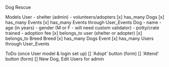 Dog Rescue

Models
  User
    - shelter (admin)
    - volunteers/adopters
    [x] has_many Dogs
    [x] has_many Events
    [x] has_many Events through User_Events
  Dog
    - name
    - age (in years)
    - gender (M or F - will need custom validator)
    - potty/crate trained
    - adoption fee
    [x] belongs_to user (shelter or adopter)
    [x] belongs_to Breed
  Breed
    [x] has_many Dogs
  Event
    [x] has_many Users through User_Events


  ToDo (once User model & login set up)
    [] 'Adopt' button (form)
    [] 'Attend' button (form)
    [] New Dog, Edit Users for admin
